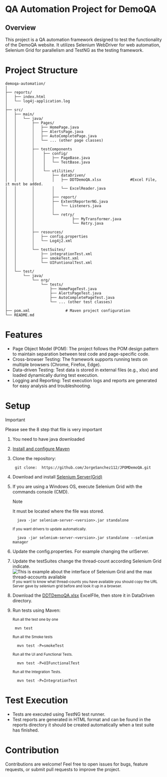 # QA Automation Project for DemoQA
## Overview
This project is a QA automation framework designed to test the functionality of the DemoQA website. It utilizes Selenium WebDriver for web automation, Selenium Grid for parallelism and TestNG as the testing framework.

# Project Structure

    demoqa-automation/
    │
    ├── reports/
    │   ├── index.html
    │   └── log4j-application.log
    │
    ├── src/
    │   ├── main/
    │   │   └── java/
    │   │       ├── Pages/
    │   │       │   ├── HomePage.java
    │   │       │   ├── AlertsPage.java       
    │   │       │   ├── AutoCompletePage.java
    │   │       │   └── ... (other page classes)
    │   │       │
    │   │       ├── testComponents
    │   │       │    ├── config/
    │   │       │    │   ├── PageBase.java
    │   │       │    │   └── TestBase.java
    │   │       │    │      
    │   │       │    └── utilities/
    │   │       │        ├── dataDriven/
    │   │       │        │   ├── DDTDemoQA.xlsx             #Excel File, it must be added.
    │   │       │        │   └── ExcelReader.java
    │   │       │        │
    │   │       │        ├── report/
    │   │       │        ├── ExtentReporterNG.java
    │   │       │        │   └── Listeners.java
    │   │       │        │
    │   │       │        └── retry/
    │   │       │                 ├── MyTransformer.java
    │   │       │                 └── Retry.java
    │   │       │
    │   │       ├── resources/
    │   │       │   ├── config.properties
    │   │       │   └── Log4j2.xml
    │   │       │
    │   │       └── testSuites/
    │   │           ├── integrationTest.xml
    │   │           ├── smokeTest.xml
    │   │           └── UIFuntionalTest.xml
    │   │
    │   └── test/
    │       └── java/
    │           └── org/
    │               └── tests/
    │                   ├── HomePageTest.java
    │                   ├── AlertsPageTest.java       
    │                   ├── AutoCompletePageTest.java
    │                   └── ... (other test classes)
    │
    ├── pom.xml                # Maven project configuration
    └── README.md              

# Features
- Page Object Model (POM): The project follows the POM design pattern to maintain separation between test code and page-specific code.
- Cross-browser Testing: The framework supports running tests on multiple browsers (Chrome, Firefox, Edge).
- Data-driven Testing: Test data is stored in external files (e.g., xlsx) and loaded dynamically during test execution.
- Logging and Reporting: Test execution logs and reports are generated for easy analysis and troubleshooting.

# Setup
>[!IMPORTANT]
>Please see the 8 step that file is very important

1. You need to have java downloaded
2. [Install and configure Maven](https://youtu.be/YTvlb6eny_0?si=swpCpuEUvu0vnnKi)
3. Clone the repository:

        git clone:  https://github.com/JorgeSanchez112/JPOMDemoQA.git
4. Download and install [Selenium Server(Grid)](https://www.selenium.dev/downloads/)
5. If you are using a Windows OS, execute Selenium Grid with the commands console (CMD).  
   >[!NOTE] 
   >It must be located where the file was stored.

         java -jar selenium-server-<version>.jar standalone
   <sub> If you want drivers to update automatically. </sub>

         java -jar selenium-server-<version>.jar standalone --selenium manager
6. Update the config.properties. For example changing the urlServer.
7. Update the testSuites change the thread-count according Selenium Grid indicate.
   ![This is example about the interface of Selenium Grid and the max thread-accounts available](https://drive.google.com/file/d/1SIsvrgxZNkN2y5VG8sbXIU1TIayYHRwf/view?usp=sharing)
   <sub> If you want to know what thread-counts you have available you should copy the URL Server gave by selenium grid before and look it up in a browser.</sub>
   
8. Download the [DDTDemoQA.xlsx](https://docs.google.com/spreadsheets/d/1uIJr8EnyRxK1L54hbn02WYHdgHQuLIjr/edit?usp=sharing&ouid=112046374903426947430&rtpof=true&sd=true) ExcelFIle, then store it in DataDriven directory.
9. Run tests using Maven:

   <sub> Run all the test one by one </sub>

        mvn test
   <sub> Run all the Smoke tests </sub>

         mvn test -P=smokeTest
   <sub> Run all the UI and Functional Tests. </sub>

         mvn test -P=UIFunctionalTest
   <sub> Run all the Integration Tests. </sub>

         mvn test -P=IntegrationTest

# Test Execution
- Tests are executed using TestNG test runner.
- Test reports are generated in HTML format and can be found in the reports directory it should be created automatically when a test suite has finished.

# Contribution
Contributions are welcome! Feel free to open issues for bugs, feature requests, or submit pull requests to improve the project.
